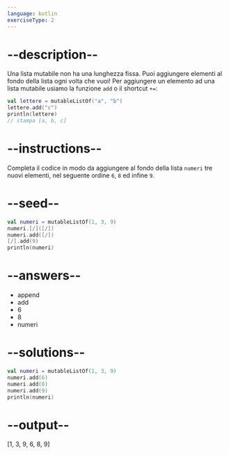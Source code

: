 ```yaml
---
language: kotlin
exerciseType: 2
---
```


# --description--

Una lista mutabile non ha una lunghezza fissa.
Puoi aggiungere elementi al fondo della lista ogni volta che vuoi!
Per aggiungere un elemento ad una lista mutabile usiamo la funzione `add` o il shortcut `+=`:
```kotlin
val lettere = mutableListOf("a", "b")
lettere.add("c")
println(lettere)
// stampa [a, b, c]
```

# --instructions--

Completa il codice in modo da aggiungere al fondo della lista `numeri` tre nuovi elementi, nel seguente ordine `6`, `8` ed infine `9`.

# --seed--

```kotlin
val numeri = mutableListOf(1, 3, 9)
numeri.[/]([/])
numeri.add([/])
[/].add(9)
println(numeri)
```

# --answers--

- append
- add
- 6
- 8
- numeri

# --solutions--

```kotlin
val numeri = mutableListOf(1, 3, 9)
numeri.add(6)
numeri.add(8)
numeri.add(9)
println(numeri)
```

# --output--

[1, 3, 9, 6, 8, 9]
